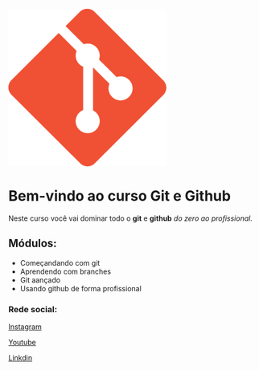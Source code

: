 ![Logo do git](logo.png)

# Bem-vindo ao curso Git e Github
Neste curso você vai dominar todo o **git** e **github** _do zero ao profissional._

## Módulos:
* Começandando com git
* Aprendendo com branches
* Git aançado
* Usando github de forma profissional

### Rede social:
[Instagram]()

[Youtube]()

[Linkdin]()